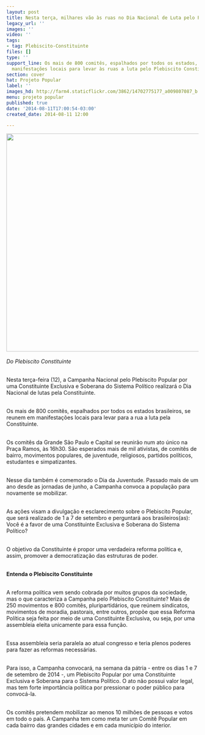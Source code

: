 ```yaml
---
layout: post
title: Nesta terça, milhares vão às ruas no Dia Nacional de Luta pelo Plebiscito Constituinte
legacy_url: ''
images: ''
video: ''
tags:
- tag: Plebiscito-Constituinte
files: []
type: ''
support_line: Os mais de 800 comitês, espalhados por todos os estados, se reúnem em
  manifestações locais para levar às ruas a luta pelo Plebiscito Constituinte.
section: cover
hat: Projeto Popular
label: ''
images_hd: http://farm4.staticflickr.com/3862/14702775177_a009807087_b.jpg
menu: projeto popular
published: true
date: '2014-08-11T17:00:54-03:00'
created_date: 2014-08-11 12:00

---
```

<p><em><span contenteditable="false" tabindex="-1"><img alt="" data-widget="image" height="571" src="http://farm4.staticflickr.com/3862/14702775177_a009807087_b.jpg" width="748" /></span><br />
<br />
Do Plebiscito Constituinte</em></p>

<p><br />
Nesta ter&ccedil;a-feira (12), a Campanha Nacional pelo Plebiscito Popular por uma Constituinte Exclusiva e Soberana do Sistema Pol&iacute;tico realizar&aacute; o Dia Nacional de lutas pela ‪Constituinte.</p>

<p><br />
Os mais de 800 comit&ecirc;s, espalhados por todos os estados brasileiros, se reunem em manifesta&ccedil;&otilde;es locais para levar para a rua a luta pela Constituinte.</p>

<p><br />
Os comit&ecirc;s da Grande S&atilde;o Paulo e Capital se reunir&atilde;o num ato &uacute;nico na Pra&ccedil;a Ramos, &agrave;s 16h30. S&atilde;o esperados mais de mil ativistas, de comit&ecirc;s de bairro, movimentos populares, de juventude, religiosos, partidos pol&iacute;ticos, estudantes e simpatizantes.</p>

<p><br />
Nesse dia tamb&eacute;m &eacute; comemorado o Dia da Juventude. Passado mais de um ano desde as jornadas de junho, a Campanha convoca a popula&ccedil;&atilde;o para novamente se mobilizar. &nbsp;</p>

<p><br />
As a&ccedil;&otilde;es visam a divulga&ccedil;&atilde;o e esclarecimento sobre o Plebiscito Popular, que ser&aacute; realizado de 1 a 7 de setembro e perguntar&aacute; aos brasileiros(as): Voc&ecirc; &eacute; a favor de uma Constituinte Exclusiva e Soberana do Sistema Pol&iacute;tico?</p>

<p><br />
O objetivo da Constituinte &eacute; propor uma verdadeira reforma pol&iacute;tica e, assim, promover a democratiza&ccedil;&atilde;o das estruturas de poder.</p>

<p><br />
<strong>Entenda o Plebiscito Constituinte</strong></p>

<p><br />
A reforma pol&iacute;tica vem sendo cobrada por muitos grupos da sociedade, mas o que caracteriza a Campanha pelo Plebiscito Constituinte? Mais de 250 movimentos e 800 comit&ecirc;s, pluripartid&aacute;rios, que re&uacute;nem sindicatos, movimentos de moradia, pastorais, entre outros, prop&otilde;e que essa Reforma Pol&iacute;tica seja feita por meio de uma Constituinte Exclusiva, ou seja, por uma assembleia eleita unicamente para essa fun&ccedil;&atilde;o.</p>

<p><br />
Essa assembleia seria paralela ao atual congresso e teria plenos poderes para fazer as reformas necess&aacute;rias.</p>

<p><br />
Para isso, a Campanha convocar&aacute;, na semana da p&aacute;tria - entre os dias 1 e 7 de setembro de 2014 -, um Plebiscito Popular por uma Constituinte Exclusiva e Soberana para o Sistema Pol&iacute;tico. O ato n&atilde;o possui valor legal, mas tem forte import&acirc;ncia pol&iacute;tica por pressionar o poder p&uacute;blico para convoc&aacute;-la.</p>

<p><br />
Os comit&ecirc;s pretendem mobilizar ao menos 10 milh&otilde;es de pessoas e votos em todo o pa&iacute;s. A Campanha tem como meta ter um Comit&ecirc; Popular em cada bairro das grandes cidades e em cada munic&iacute;pio do interior.</p>
